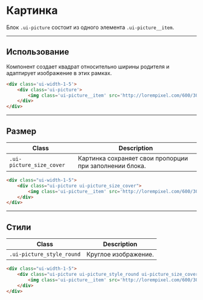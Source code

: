 <!--
docs/blocks/picture|80
-->

# Картинка

Блок `.ui-picture` состоит из одного элемента `.ui-picture__item`.

---

## Использование
Компонент создает квадрат относительно ширины родителя и адаптирует изображение в этих рамках.

``` html
<div class='ui-width-1-5'>
    <div class='ui-picture'>
        <img class='ui-picture__item' src='http://lorempixel.com/600/300/'>
    </div>
</div>
```

---

## Размер

|            Class           |                       Description                       |
|----------------------------|---------------------------------------------------------|
| `.ui-picture_size_cover`   | Картинка сохраняет свои пропорции при заполнении блока. |

``` html
<div class="ui-width-1-5">
    <div class="ui-picture ui-picture_size_cover">
        <img class='ui-picture__item' src='http://lorempixel.com/600/300/'>
    </div>
</div>
```

---

## Стили

|          Class          |      Description     |
|-------------------------|----------------------|
| `.ui-picture_style_round` | Круглое изображение. |

``` html
<div class="ui-width-1-5">
    <div class="ui-picture ui-picture_style_round ui-picture_size_cover">
        <img class='ui-picture__item' src='http://lorempixel.com/600/300/'>
    </div>
</div>
```

